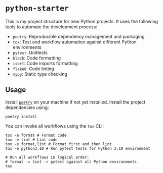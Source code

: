 # `python-starter`

This is my project structure for new Python projects. It uses the following tools to automate the development process:

* `poetry`: Reproducible dependency management and packaging
* `tox`: Test and workflow automation against different Python environments
* `pytest`: Unittests
* `black`: Code formatting
* `isort`: Code imports formatting
* `flake8`: Code linting
* `mypy`: Static type checking

## Usage

Install [`poetry`](https://python-poetry.org/) on your machine if not yet installed. Install the project dependencies
using:

```shell
poetry install
```

You can invoke all workflows using the `tox` CLI:

```shell
tox -e format # Format code
tox -e lint # Lint code
tox -e format,lint # Format first and then lint
tox -e python3.10 # Run pytest tests for Python 3.10 environment

# Run all workflows in logical order:
# format -> lint -> pytest against all Python environments
tox
```
